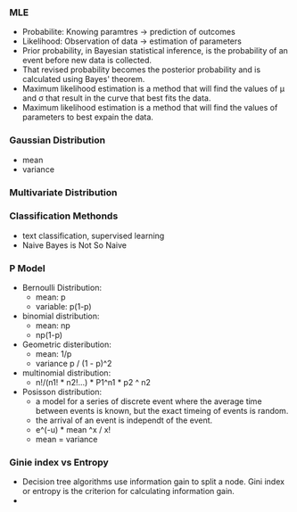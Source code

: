### MLE
  - Probabilite: Knowing paramtres → prediction of outcomes
  - Likelihood: Observation of data → estimation of parameters
  - Prior probability, in Bayesian statistical inference, is the probability 
    of an event before new data is collected. 
  - That revised probability becomes the posterior probability and is 
    calculated using Bayes' theorem.
  - Maximum likelihood estimation is a method that will find the values of μ
    and σ that result in the curve that best fits the data.
  -  Maximum likelihood estimation is a method that will find the values of         parameters to best expain the data. 
 ### Gaussian Distribution
  - mean
  - variance 
 ### Multivariate Distribution 
 ### Classification Methonds 
  - text classification, supervised learning
  - Naive	Bayes	is	Not	So	Naive
 
### P Model 
  - Bernoulli Distribution: 
    - mean: p 
    - variable: p(1-p)
  - binomial distribution: 
    - mean: np 
    - np(1-p)
  - Geometric disteribution: 
    - mean: 1/p
    - variance p / (1 - p)^2
  - multinomial distribution: 
    - n!/(n1! * n2!...) * P1^n1 * p2 ^ n2 
  - Posisson distribution: 
    - a model for a series of discrete event where the average time between events 
      is known, but the exact timeing of events is random. 
    - the arrival of an event is independt of the event. 
    - e^(-u) * mean ^x / x!
    - mean = variance 
### Ginie index vs Entropy 
  - Decision tree algorithms use information gain to split a node. Gini index or entropy is the
    criterion for calculating information gain. 
  - 
